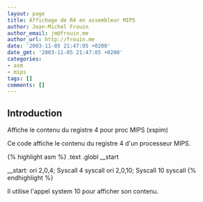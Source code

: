 ```yaml
---
layout: page
title: Affichage de R4 en assembleur MIPS
author: Jean-Michel Frouin
author_email: jm@frouin.me
author_url: http://frouin.me
date: '2003-11-05 21:47:05 +0200'
date_gmt: '2003-11-05 21:47:05 +0200'
categories:
- asm
- mips
tags: []
comments: []
---
```

<h2>Introduction</h2>
<p>Affiche le contenu du registre 4 pour proc MIPS (xspim)</p>
<!--more-->
Ce code affiche le contenu du registre 4 d'un processeur MIPS.

{% highlight asm %}
    .text
    .globl    __start

__start:  ori   $2,$0,4;  Syscall 4
    syscall
    ori   $2,$0,10; Syscall 10
    syscall
{% endhighlight %}

Il utilise l'appel system 10 pour afficher son contenu.
<!-- Matomo -->
<script type="text/javascript">
  var _paq = window._paq || [];
  /* tracker methods like "setCustomDimension" should be called before "trackPageView" */
  _paq.push(['trackPageView']);
  _paq.push(['enableLinkTracking']);
  (function() {
    var u="//stats.frouin.me/";
    _paq.push(['setTrackerUrl', u+'matomo.php']);
    _paq.push(['setSiteId', '1']);
    var d=document, g=d.createElement('script'), s=d.getElementsByTagName('script')[0];
    g.type='text/javascript'; g.async=true; g.defer=true; g.src=u+'matomo.js'; s.parentNode.insertBefore(g,s);
  })();
</script>
<!-- End Matomo Code -->
